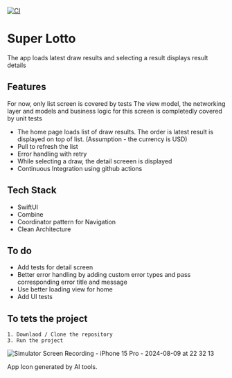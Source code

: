 [![CI](https://github.com/abin0992/SuperLotto/actions/workflows/ci.yml/badge.svg)](https://github.com/abin0992/SuperLotto/actions/workflows/ci.yml)

# Super Lotto

The app loads latest draw results and selecting a result displays result details


## Features

For now, only list screen is covered by tests 
The view model, the networking layer and models and business logic for this screen is completedly covered by unit tests
- The home page loads list of draw results. The order is latest result is displayed on top of list. (Assumption - the currency is USD)
- Pull to refresh the list
- Error handling with retry
- While selecting a draw, the detail screeen is displayed
- Continuous Integration using github actions



## Tech Stack

- SwiftUI
- Combine
- Coordinator pattern for Navigation
- Clean Architecture

  
## To do

- Add tests for detail screen
- Better error handling by adding custom error types and pass corresponding error title and message 
- Use better loading view for home
- Add UI tests


## To tets the project
    1. Downlaod / Clone the repository
    3. Run the project


![Simulator Screen Recording - iPhone 15 Pro - 2024-08-09 at 22 32 13](https://github.com/user-attachments/assets/11a5acd0-ad91-4139-a792-989688a9e667)

App Icon generated by AI tools. 
